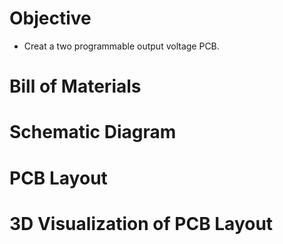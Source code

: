 # Objective
* Creat a two programmable output voltage PCB.

# Bill of Materials


# Schematic Diagram


# PCB Layout


# 3D Visualization of PCB Layout
